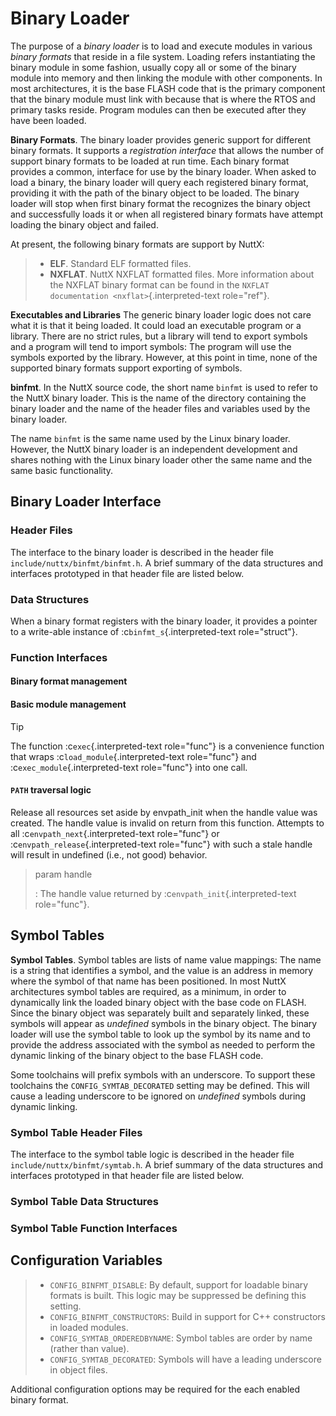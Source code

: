 Binary Loader
=============

The purpose of a *binary loader* is to load and execute modules in
various *binary formats* that reside in a file system. Loading refers
instantiating the binary module in some fashion, usually copy all or
some of the binary module into memory and then linking the module with
other components. In most architectures, it is the base FLASH code that
is the primary component that the binary module must link with because
that is where the RTOS and primary tasks reside. Program modules can
then be executed after they have been loaded.

**Binary Formats**. The binary loader provides generic support for
different binary formats. It supports a *registration interface* that
allows the number of support binary formats to be loaded at run time.
Each binary format provides a common, interface for use by the binary
loader. When asked to load a binary, the binary loader will query each
registered binary format, providing it with the path of the binary
object to be loaded. The binary loader will stop when first binary
format the recognizes the binary object and successfully loads it or
when all registered binary formats have attempt loading the binary
object and failed.

At present, the following binary formats are support by NuttX:

> -   **ELF**. Standard ELF formatted files.
> -   **NXFLAT**. NuttX NXFLAT formatted files. More information about
>     the NXFLAT binary format can be found in the `NXFLAT
>     documentation <nxflat>`{.interpreted-text role="ref"}.

**Executables and Libraries** The generic binary loader logic does not
care what it is that it being loaded. It could load an executable
program or a library. There are no strict rules, but a library will tend
to export symbols and a program will tend to import symbols: The program
will use the symbols exported by the library. However, at this point in
time, none of the supported binary formats support exporting of symbols.

**binfmt**. In the NuttX source code, the short name `binfmt` is used to
refer to the NuttX binary loader. This is the name of the directory
containing the binary loader and the name of the header files and
variables used by the binary loader.

The name `binfmt` is the same name used by the Linux binary loader.
However, the NuttX binary loader is an independent development and
shares nothing with the Linux binary loader other the same name and the
same basic functionality.

Binary Loader Interface
-----------------------

### Header Files

The interface to the binary loader is described in the header file
`include/nuttx/binfmt/binfmt.h`. A brief summary of the data structures
and interfaces prototyped in that header file are listed below.

### Data Structures

When a binary format registers with the binary loader, it provides a
pointer to a write-able instance of :c`binfmt_s`{.interpreted-text
role="struct"}.

### Function Interfaces

#### Binary format management

#### Basic module management

Tip

The function :c`exec`{.interpreted-text role="func"} is a convenience
function that wraps :c`load_module`{.interpreted-text role="func"} and
:c`exec_module`{.interpreted-text role="func"} into one call.

#### `PATH` traversal logic

Release all resources set aside by envpath\_init when the handle value
was created. The handle value is invalid on return from this function.
Attempts to all :c`envpath_next`{.interpreted-text role="func"} or
:c`envpath_release`{.interpreted-text role="func"} with such a stale
handle will result in undefined (i.e., not good) behavior.

> param handle
>
> :   The handle value returned by :c`envpath_init`{.interpreted-text
>     role="func"}.

Symbol Tables
-------------

**Symbol Tables**. Symbol tables are lists of name value mappings: The
name is a string that identifies a symbol, and the value is an address
in memory where the symbol of that name has been positioned. In most
NuttX architectures symbol tables are required, as a minimum, in order
to dynamically link the loaded binary object with the base code on
FLASH. Since the binary object was separately built and separately
linked, these symbols will appear as *undefined* symbols in the binary
object. The binary loader will use the symbol table to look up the
symbol by its name and to provide the address associated with the symbol
as needed to perform the dynamic linking of the binary object to the
base FLASH code.

Some toolchains will prefix symbols with an underscore. To support these
toolchains the `CONFIG_SYMTAB_DECORATED` setting may be defined. This
will cause a leading underscore to be ignored on *undefined* symbols
during dynamic linking.

### Symbol Table Header Files

The interface to the symbol table logic is described in the header file
`include/nuttx/binfmt/symtab.h`. A brief summary of the data structures
and interfaces prototyped in that header file are listed below.

### Symbol Table Data Structures

### Symbol Table Function Interfaces

Configuration Variables
-----------------------

> -   `CONFIG_BINFMT_DISABLE`: By default, support for loadable binary
>     formats is built. This logic may be suppressed be defining this
>     setting.
> -   `CONFIG_BINFMT_CONSTRUCTORS`: Build in support for C++
>     constructors in loaded modules.
> -   `CONFIG_SYMTAB_ORDEREDBYNAME`: Symbol tables are order by name
>     (rather than value).
> -   `CONFIG_SYMTAB_DECORATED`: Symbols will have a leading underscore
>     in object files.

Additional configuration options may be required for the each enabled
binary format.

